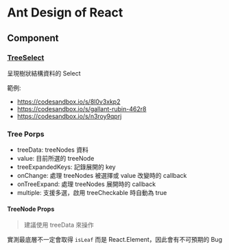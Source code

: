 # Ant Design of React

## Component

### [TreeSelect](https://ant.design/components/tree-select/)

呈現樹狀結構資料的 Select

範例:

* <https://codesandbox.io/s/8l0v3xkp2>
* <https://codesandbox.io/s/gallant-rubin-462r8>
* <https://codesandbox.io/s/n3roy9qprj>

### Tree Porps

* treeData: treeNodes 資料
* value: 目前所選的 treeNode
* treeExpandedKeys: 記錄展開的 key
* onChange: 處理 treeNodes 被選擇或 value 改變時的 callback
* onTreeExpand: 處理 treeNodes 展開時的 callback
* multiple: 支援多選，啟用 treeCheckable 時自動為 true

#### TreeNode Props

> 建議使用 treeData 來操作

實測最底層不一定會取得 `isLeaf` 而是 React.Element，因此會有不可預期的 Bug
